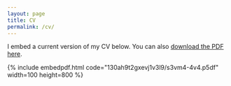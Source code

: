 ```yaml
---
layout: page
title: CV
permalink: /cv/
---
```


I embed a current version of my CV below. You can also [download the PDF here](https://www.dropbox.com).

{% include embedpdf.html code="130ah9t2gxevj1v3l9/s3vm4-4v4.p5df" width=100 height=800 %}
